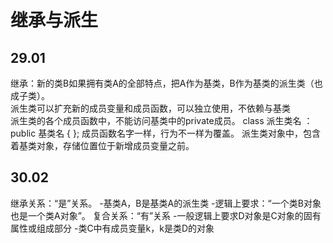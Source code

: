 # 继承与派生
## 29.01  
继承：新的类B如果拥有类A的全部特点，把A作为基类，B作为基类的派生类（也成子类）。  
派生类可以扩充新的成员变量和成员函数，可以独立使用，不依赖与基类     
派生类的各个成员函数中，不能访问基类中的private成员。
class 派生类名 ： public 基类名
{
};
成员函数名字一样，行为不一样为覆盖。
派生类对象中，包含着基类对象，存储位置位于新增成员变量之前。  
##   30.02
继承关系：“是”关系。
-基类A，B是基类A的派生类
-逻辑上要求：“一个类B对象也是一个类A对象”。
复合关系：“有”关系
-一般逻辑上要求D对象是C对象的固有属性或组成部分
-类C中有成员变量k，k是类D的对象
